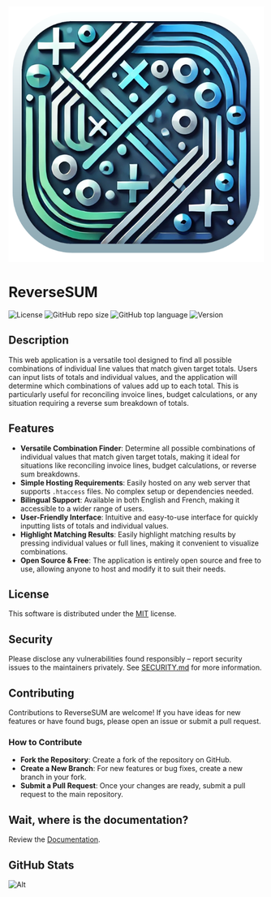 <p align="center"><img src="dist/img/logo.png" /></p>

# ReverseSUM
![License](https://img.shields.io/github/license/LaswitchTech/ReverseSUM?style=for-the-badge)
![GitHub repo size](https://img.shields.io/github/repo-size/LaswitchTech/ReverseSUM?style=for-the-badge&logo=github)
![GitHub top language](https://img.shields.io/github/languages/top/LaswitchTech/ReverseSUM?style=for-the-badge)
![Version](https://img.shields.io/github/v/release/LaswitchTech/ReverseSUM?label=Version&style=for-the-badge)

## Description
This web application is a versatile tool designed to find all possible combinations of individual line values that match given target totals. Users can input lists of totals and individual values, and the application will determine which combinations of values add up to each total. This is particularly useful for reconciling invoice lines, budget calculations, or any situation requiring a reverse sum breakdown of totals.

## Features
  - **Versatile Combination Finder**: Determine all possible combinations of individual values that match given target totals, making it ideal for situations like reconciling invoice lines, budget calculations, or reverse sum breakdowns.
  - **Simple Hosting Requirements**: Easily hosted on any web server that supports `.htaccess` files. No complex setup or dependencies needed.
  - **Bilingual Support**: Available in both English and French, making it accessible to a wider range of users.
  - **User-Friendly Interface**: Intuitive and easy-to-use interface for quickly inputting lists of totals and individual values.
  - **Highlight Matching Results**: Easily highlight matching results by pressing individual values or full lines, making it convenient to visualize combinations.
  - **Open Source & Free**: The application is entirely open source and free to use, allowing anyone to host and modify it to suit their needs.

## License
This software is distributed under the [MIT](LICENSE) license.

## Security
Please disclose any vulnerabilities found responsibly – report security issues to the maintainers privately. See [SECURITY.md](SECURITY.md) for more information.

## Contributing
Contributions to ReverseSUM are welcome! If you have ideas for new features or have found bugs, please open an issue or submit a pull request.

### How to Contribute
  - **Fork the Repository**: Create a fork of the repository on GitHub.
  - **Create a New Branch**: For new features or bug fixes, create a new branch in your fork.
  - **Submit a Pull Request**: Once your changes are ready, submit a pull request to the main repository.

## Wait, where is the documentation?
Review the [Documentation](https://laswitchtech.com/en/blog/projects/reversesum/index).

## GitHub Stats
![Alt](https://repobeats.axiom.co/api/embed/8eba4e7b8765e2486a0cf4cdd6a77444afaeff6e.svg "Repobeats analytics image")
